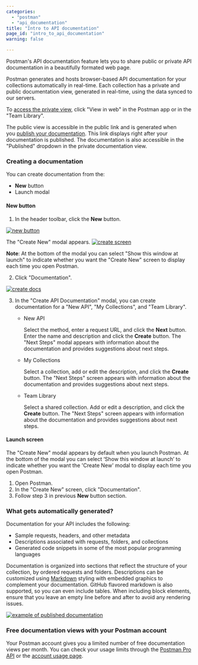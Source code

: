 ```yaml
---
categories:
  - "postman"
  - "api_documentation"
title: "Intro to API documentation"
page_id: "intro_to_api_documentation"
warning: false

---
```


Postman's API documentation feature lets you to share public or private API documentation in a beautifully formated web page. 

Postman generates and hosts browser-based API documentation for your collections automatically in real-time. Each collection has a private and public documentation view, generated in real-time, using the data synced to our servers. 

To [access the private view](/docs/postman/api_documentation/viewing_documentation), click "View in web" in the Postman app or in the "Team Library". 

The public view is accessible in the public link and is generated when you [publish your documentation](/docs/postman/api_documentation/publishing_public_docs). This link displays right after your documentation is published. The documentation is also accessible in the "Published" dropdown in the private documentation view.

### Creating a documentation

You can create documentation from the:
* **New** button 
* Launch modal


#### New button

1.  In the header toolbar, click the **New** button.

[![new button](https://s3.amazonaws.com/postman-static-getpostman-com/postman-docs/HeaderToolBar.png)](https://s3.amazonaws.com/postman-static-getpostman-com/postman-docs/HeaderToolBar.png)

The "Create New" modal appears.
[![create screen](https://s3.amazonaws.com/postman-static-getpostman-com/postman-docs/create_new_screen.png)](https://s3.amazonaws.com/postman-static-getpostman-com/postman-docs/create_new_screen.png)

**Note**: At the bottom of the modal you can select "Show this window at launch" to indicate whether you want the "Create New" screen to display each time you open Postman.

2. Click "Documentation".

[![create docs](https://s3.amazonaws.com/postman-static-getpostman-com/postman-docs/create_doc.png)](https://s3.amazonaws.com/postman-static-getpostman-com/postman-docs/create_doc.png)


3. In the "Create API Documentation" modal, you can create documentation for a "New API", "My Collections", and "Team Library". 
   * New API
     
     Select the method, enter a request URL, and click the **Next** button.
     Enter the name and description and click the **Create** button.
     The "Next Steps" modal appears with information about the documentation and provides suggestions about next steps.
   * My Collections
   
     Select a collection, add or edit the description, and click the **Create** button. 
     The "Next Steps" screen appears with information about the documentation and provides suggestions about next steps.
     
   * Team Library
   
     Select a shared collection.
     Add or edit a description, and click the **Create** button.
     The "Next Steps" screen appears with information about the documentation and provides suggestions about next steps.
     
#### Launch screen

The "Create New" modal appears by default when you launch Postman. At the bottom of the modal you can select ‘Show this window at launch’ to indicate whether you want the 'Create New' modal to display each time you open Postman.

1. Open Postman.
2. In the "Create New" screen, click "Documentation".
3. Follow step 3 in previous **New** button section. 
   

### What gets automatically generated?

Documentation for your API includes the following:

   *   Sample requests, headers, and other metadata
   *   Descriptions associated with requests, folders, and collections
   *   Generated code snippets in some of the most popular programming languages

Documentation is organized into sections that reflect the structure of your collection, by ordered requests and folders. Descriptions can be customized using [Markdown](/docs/postman/api_documentation/how_to_document_using_markdown) styling with embedded graphics to complement your documentation. GitHub flavored markdown is also supported, so you can even include tables. When including block elements, ensure that you leave an empty line before and after to avoid any rendering issues.

[![example of published documentation](https://s3.amazonaws.com/postman-static-getpostman-com/postman-docs/59167235.png)](https://s3.amazonaws.com/postman-static-getpostman-com/postman-docs/59167235.png)

### Free documentation views with your Postman account

Your Postman account gives you a limited number of free documentation views per month. You can check your usage limits through the [Postman Pro API](https://docs.api.getpostman.com) or the [account usage page](https://go.pstmn.io/postman-account-limits).
